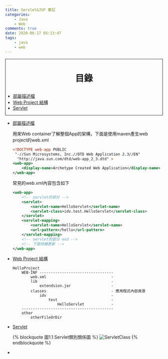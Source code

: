 ```yaml
---
title: Servlet&JSP 筆記
categories: 
    - Java
    - Web
comments: true
date: 2020-06-17 05:13:47
tags:
    - java
    - web
---
```

<div style=" border: 1px solid;">

 # <p id="catlog" style=" text-align: center;"> 目錄 </a> #
- <a href="#descript">部屬描述檔</a>
- <a href="#structe">Web Project 結構</a>
- <a href="#servlet">Servlet</a>
</div>


<!-- more -->


- <a id="descript" href="#catlog">    部屬描述檔 </a>
    
    用來Web container了解整個App的架構，下面是使用maven產生web project的web.xml
    ```xml
    <!DOCTYPE web-app PUBLIC
     "-//Sun Microsystems, Inc.//DTD Web Application 2.3//EN"
      "http://java.sun.com/dtd/web-app_2_3.dtd" >
    <web-app>
        <display-name>Archetype Created Web Application</display-name>
    </web-app>
    ```
    常見的web.xml內容包含如下
    ```xml
    <web-app>
        <!-- servlet的部分 -->
        <servlet>
            <servlet-name>HelloServlet</serlet-name>
            <servlet-class>idv.test.HelloServlet</servlet-class>
        </servlet>
        <servlet-mapping>
            <servlet-name>HelloServlet</servlet-name>
            <url-pattern>/hello</url-pattern>
        </servlet-mapping>
        <!-- servlet的部分 end -->
        <!-- 下面持續更新 -->
    </web-app>
    ```




- <a id="structe" href="#catlog">    Web Project 結構 </a>
    ```
    HelloProject
        WEB-INF ---------------------------------
            web.xml                             -
            lib                                 -
                extendsion.jar                  -
            classes                             - 應用程式內部資源
                idv                             -
                    test                        -
                        HelloServlet            -
        -----------------------------------------
        other
            otherFileOrDir                 
    ```


- <a id="servlet" href="#catlog">    Servlet </a>
  
    {% blockquote 圖1.1 Servlet類別關係圖 %}
        ![ServletClass](ServletClass.png)
    {% endblockquote %}

  
- 